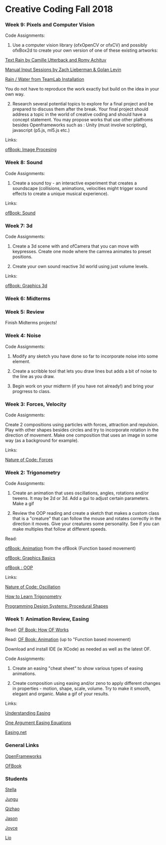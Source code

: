 # Creative Coding Fall 2018

### Week 9: Pixels and Computer Vision

Code Assignments:

1. Use a computer vision library (ofxOpenCV or ofxCV) and possibly ofxBox2d to create your own version of one of these existing artworks:

[Text Rain by Camille Utterback and Romy Achituv](https://www.youtube.com/watch?v=f_u3sSffS78)

[Manual Input Sessions by Zach Lieberman & Golan Levin](https://www.youtube.com/watch?v=3paLKLZbRY4)

[Rain / Water from TeamLab Installation](https://www.youtube.com/watch?v=qg8S5ErUN7g)

You do not have to reproduce the work exactly but build on the idea in your own way.

2. Research several potential topics to explore for a final project and be prepared to discuss them after the break. Your final project should address a topic in the world of creative coding and should have a concept statement. You may propose works that use other platfroms besides Openframeworks such as : Unity (must involve scripting), javascript (p5.js, ml5.js etc.)


Links:

[ofBook: Image Procesing](https://openframeworks.cc/ofBook/chapters/image_processing_computer_vision.html)

### Week 8: Sound

Code Assignments:

1. Create a sound toy - an interactive experiment that creates a soundscape (collisions, animations, velocities might trigger sound effects to create a unique musical experience).


Links:

[ofBook: Sound](https://openframeworks.cc/ofBook/chapters/sound.html)

### Week 7: 3d

Code Assignments:

1. Create a 3d scene with and ofCamera that you can move with keypresses. Create one mode where the camrea animates to preset positions.

2. Create your own sound reactive 3d world using just volume levels. 

Links:

[ofBook: Graphics 3d](https://openframeworks.cc/ofBook/chapters/advanced_graphics.html#d)

### Week 6: Midterms

### Week 5: Review

Finish Midterms projects!

### Week 4: Noise

Code Assignments:

1. Modify any sketch you have done so far to incorporate noise into some element.

2. Create a scribble tool that lets you draw lines but adds a bit of noise to the line as you draw. 

3. Begin work on your midterm (if you have not already!)  and bring your progrress to class.

### Week 3: Forces, Velocity

Code Assignments:

Create 2 compositions using particles with forces, attraction and repulsion. Play with other shapes besides circles and try to incorporate rotation in the direction of movement. Make one composition that uses an image in some way (as a background for example).

Links:

[Nature of Code: Forces](https://natureofcode.com/book/chapter-2-forces/)

### Week 2: Trigonometry

Code Assignments:

1. Create an animation that uses oscillations, angles, rotations and/or tweens. It may be 2d or 3d. Add a gui to adjust certain parameters. Make a gif

2. Review the OOP reading and create a sketch that makes a custom class that is a "creature" that can follow the mouse and rotates correctly in the direction it moves. Give your creatures some personality. See if you can make multiples that follow at different speeds.

Read:

[ofBook: Animation](http://openframeworks.cc/ofBook/chapters/animation.html) from the ofBook (Function based movement)

[ofBook: Graphics Basics](http://openframeworks.cc/ofBook/chapters/intro_to_graphics.html)

[ofBook : OOP](http://openframeworks.cc/ofBook/chapters/OOPs!.html)

Links:

[Nature of Code: Oscillation](http://natureofcode.com/book/chapter-3-oscillation/)

[How to Learn Trigonometry](https://betterexplained.com/articles/intuitive-trigonometry/)

[Programming Design Systems: Procedural Shapes](https://programmingdesignsystems.com/shape/procedural-shapes/index.html#procedural-shapes-qYPzCLg)


### Week 1: Animation Review, Easing

Read: [OF Book: How OF Works](https://openframeworks.cc/ofBook/chapters/how_of_works.html)

Read: [OF Book: Animation](https://openframeworks.cc/ofBook/chapters/animation.html) (up to "Function based movement)

Download and install IDE (ie XCode) as needed as well as the latest OF.

Code Assignments:

1. Create an easing "cheat sheet" to show various types of easing animations.

2. Create composition using easing and/or zeno to apply different changes in properties - motion, shape, scale, volume. Try to make it smooth, elegant and organic. Make a gif of your results.

Links:

[Understanding Easing](http://upshots.org/actionscript/jsas-understanding-easing)

[One Argument Easing Equations](https://gist.github.com/rezoner/713615dabedb59a15470)

[Easing.net](http://easings.net/)


### General Links

[OpenFrameworks](http://openframeworks.cc)

[OFBook](https://github.com/openframeworks/ofBook/tree/master/chapters)


### Students

[Stella](https://github.com/YuxinZhong96/CreativeCoding_Fall2018)

[Jungu](https://github.com/JunguGuo/CreativeCoding_Fall2018)

[Qizhao](https://github.com/chenq0816)

[Jason](https://github.com/jason7556/2018FallOf.git)

[Joyce](https://github.com/joycemolly/CreativeCodingParis2018)

[Lio](https://github.com/Lio6/Fall2018CreativeCoding.git)


